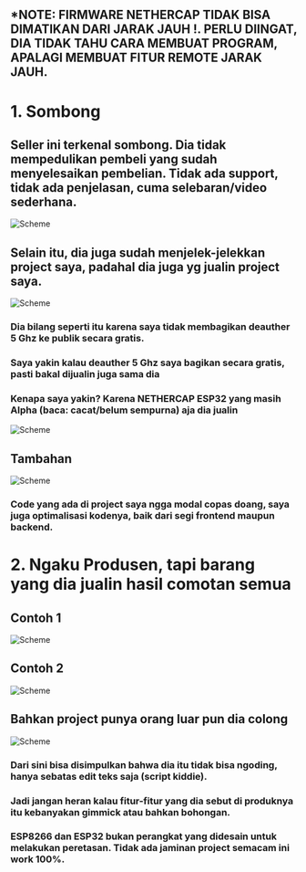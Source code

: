 ## *NOTE: FIRMWARE NETHERCAP TIDAK BISA DIMATIKAN DARI JARAK JAUH !. PERLU DIINGAT, DIA TIDAK TAHU CARA MEMBUAT PROGRAM, APALAGI MEMBUAT FITUR REMOTE JARAK JAUH.

# 1. Sombong
## Seller ini terkenal sombong. Dia tidak mempedulikan pembeli yang sudah menyelesaikan pembelian. Tidak ada support, tidak ada penjelasan, cuma selebaran/video sederhana.
![Scheme](images/shopee3.jpg)<br>
## Selain itu, dia juga sudah menjelek-jelekkan project saya, padahal dia juga yg jualin project saya.
![Scheme](images/2_2.jpg)<br>

### Dia bilang seperti itu karena saya tidak membagikan deauther 5 Ghz ke publik secara gratis.
### Saya yakin kalau deauther 5 Ghz saya bagikan secara gratis, pasti bakal dijualin juga sama dia
### Kenapa saya yakin? Karena NETHERCAP ESP32 yang masih Alpha (baca: cacat/belum sempurna) aja dia jualin
![Scheme](images/2_3.jpg)<br>

## Tambahan
![Scheme](images/2_1.jpg)<br>
### Code yang ada di project saya ngga modal copas doang, saya juga optimalisasi kodenya, baik dari segi frontend maupun backend.

# 2. Ngaku Produsen, tapi barang yang dia jualin hasil comotan semua
## Contoh 1
![Scheme](images/3_1.jpg)<br>
## Contoh 2
![Scheme](images/3_2.jpg)<br>
## Bahkan project punya orang luar pun dia colong
![Scheme](images/3_3.jpg)<br>
### Dari sini bisa disimpulkan bahwa dia itu tidak bisa ngoding, hanya sebatas edit teks saja (script kiddie).
### Jadi jangan heran kalau fitur-fitur yang dia sebut di produknya itu kebanyakan gimmick atau bahkan bohongan.
### ESP8266 dan ESP32 bukan perangkat yang didesain untuk melakukan peretasan. Tidak ada jaminan project semacam ini work 100%.
